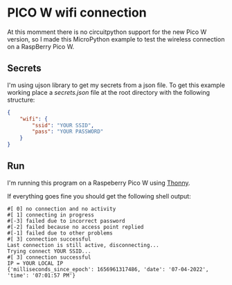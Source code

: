 # PICO W wifi connection

At this momment there is no circuitpython support for the new Pico W version, so I made this MicroPython example to test 
the wireless connection on a RaspBerry Pico W.

## Secrets

I'm using ujson library to get my secrets from a json file. To get this example working place 
a *secrets.json* file at the root directory with the following structure:

```json
{
	"wifi": {
		"ssid": "YOUR SSID",
		"pass": "YOUR PASSWORD"
	}
}
```

## Run

I'm running this program on a Raspeberry Pico W using [Thonny](https://thonny.org/).

If everything goes fine you should get the following shell output:

```text
#[ 0] no connection and no activity
#[ 1] connecting in progress
#[-3] failed due to incorrect password
#[-2] failed because no access point replied
#[-1] failed due to other problems
#[ 3] connection successful
Last connection is still active, disconnecting...
Trying connect YOUR SSID...
#[ 3] connection successful
IP = YOUR LOCAL IP
{'milliseconds_since_epoch': 1656961317486, 'date': '07-04-2022', 'time': '07:01:57 PM'}
```


